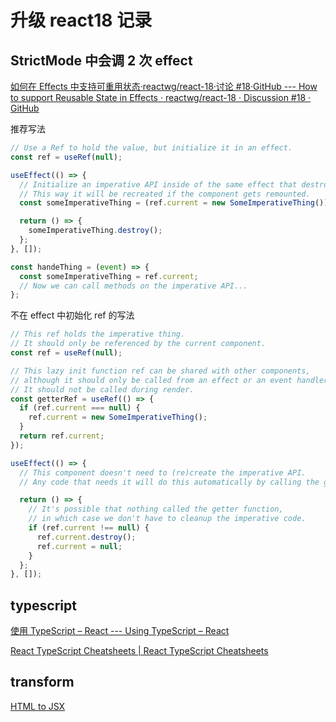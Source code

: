 # 升级 react18 记录

## StrictMode 中会调 2 次 effect

[如何在 Effects 中支持可重用状态·reactwg/react-18·讨论 #18·GitHub --- How to support Reusable State in Effects · reactwg/react-18 · Discussion #18 · GitHub](https://github.com/reactwg/react-18/discussions/18)

推荐写法

```jsx
// Use a Ref to hold the value, but initialize it in an effect.
const ref = useRef(null);

useEffect(() => {
  // Initialize an imperative API inside of the same effect that destroys it.
  // This way it will be recreated if the component gets remounted.
  const someImperativeThing = (ref.current = new SomeImperativeThing());

  return () => {
    someImperativeThing.destroy();
  };
}, []);

const handeThing = (event) => {
  const someImperativeThing = ref.current;
  // Now we can call methods on the imperative API...
};
```

不在 effect 中初始化 ref 的写法

```jsx
// This ref holds the imperative thing.
// It should only be referenced by the current component.
const ref = useRef(null);

// This lazy init function ref can be shared with other components,
// although it should only be called from an effect or an event handler.
// It should not be called during render.
const getterRef = useRef(() => {
  if (ref.current === null) {
    ref.current = new SomeImperativeThing();
  }
  return ref.current;
});

useEffect(() => {
  // This component doesn't need to (re)create the imperative API.
  // Any code that needs it will do this automatically by calling the getter.

  return () => {
    // It's possible that nothing called the getter function,
    // in which case we don't have to cleanup the imperative code.
    if (ref.current !== null) {
      ref.current.destroy();
      ref.current = null;
    }
  };
}, []);
```

## typescript

[使用 TypeScript – React --- Using TypeScript – React](https://react.dev/learn/typescript)

[React TypeScript Cheatsheets | React TypeScript Cheatsheets](https://react-typescript-cheatsheet.netlify.app/)

## transform

[HTML to JSX](https://transform.tools/html-to-jsx)
